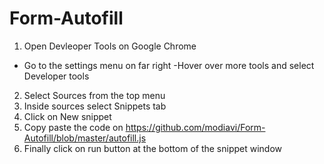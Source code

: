 # Form-Autofill

1. Open Devleoper Tools on Google Chrome
  - Go to the settings menu on far right
    -Hover over more tools and select Developer tools
2. Select Sources from the top menu
3. Inside sources select Snippets tab
4. Click on New snippet
5. Copy paste the code on https://github.com/modiavi/Form-Autofill/blob/master/autofill.js
6. Finally click on run button at the bottom of the snippet window
